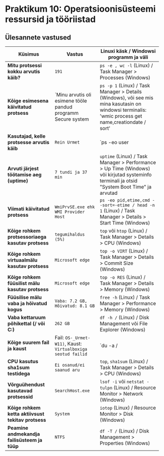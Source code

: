 # Praktikum 10: Operatsioonisüsteemi ressursid ja tööriistad

## Ülesannete vastused

| Küsimus                                  | Vastus                               | Linuxi käsk / Windowsi programm ja väli                        |
|------------------------------------------|--------------------------------------|---------------------------------------------------------------|
| **Mitu protsessi kokku arvutis käib?**   | `191`                                | `ps -e , wc -l` (Linux) / Task Manager > Processes (Windows)   |
| **Kõige esimesena käivitatud protsess**  | `Minu arvutis oli esimene tööle pandud programm Secure system  | `ps -p 1` (Linux) / Task Manager > Details (Windows), või see mis mina kasutasin on windowsi terminalis: 'wmic process get name,creationdate / sort'          |
| **Kasutajad, kelle protsesse arvutis käib** | `Rein Urmet` | `ps -eo user | sort -u` (Linux) / Task Manager > Users (Windows) |
| **Arvuti järjest töötamise aeg (uptime)** | `7 tundi ja 37 min` | `uptime` (Linux) / Task Manager > Performance > Up Time (Windows) või kirjutad systeminfo terminali ja otsid "System Boot Time" ja arvutad |
| **Viimati käivitatud protsess**          | `WmiPrvSE.exe ehk WMI Provider Host` | `ps -eo pid,etime,cmd --sort=-etime / head -n 1` (Linux) / Task Manager > Details > Start Time (Windows) |
| **Kõige rohkem protsessoriaega kasutav protsess** | `tegumihaldus (5%)` | `top` või `htop` (Linux) / Task Manager > Details > CPU (Windows) |
| **Kõige rohkem virtuaalmälu kasutav protsess** | `Microsoft edge` | `top -o VIRT` (Linux) / Task Manager > Details > Commit Size (Windows) |
| **Kõige rohkem füüsilist mälu kasutav protsess** | `Microsoft edge` | `top -o RES` (Linux) / Task Manager > Details > Memory (Windows) |
| **Füüsilise mälu vaba ja hõivatud kogus** | `Vaba: 7.2 GB, Hõivatud: 8.1 GB` | `free -h` (Linux) / Task Manager > Performance > Memory (Windows) |
| **Vaba kettaruum põhikettal (/ või C:)** | `262 GB` | `df -h /` (Linux) / Disk Management või File Explorer (Windows) |
| **Kõige suurem fail ja kaust**           | Fail: `OS-_Urmet-W11)`, Kaust: `Virtualboxiga seotud failid` | `du -a / | sort -n -r | head -n 10` (Linux) / WinDirStat (Windows) |
| **CPU kasutus sha1sum testidega**        | `Ei osanud/ei saanud aru` | `top`, `sha1sum` (Linux) / Task Manager > Details > CPU (Windows) |
| **Võrguühendust kasutavad protsessid**   | `SearchHost.exe`| `lsof -i` või `netstat -tulpn` (Linux) / Resource Monitor > Network (Windows) |
| **Kõige rohkem ketta aktiivsust tekitav protsess** | `System` | `iotop` (Linux) / Resource Monitor > Disk (Windows)            |
| **Peamine andmekandja failisüsteem ja tüüp** | `NTFS`| `df -T /` (Linux) / Disk Management > Properties (Windows)    |

